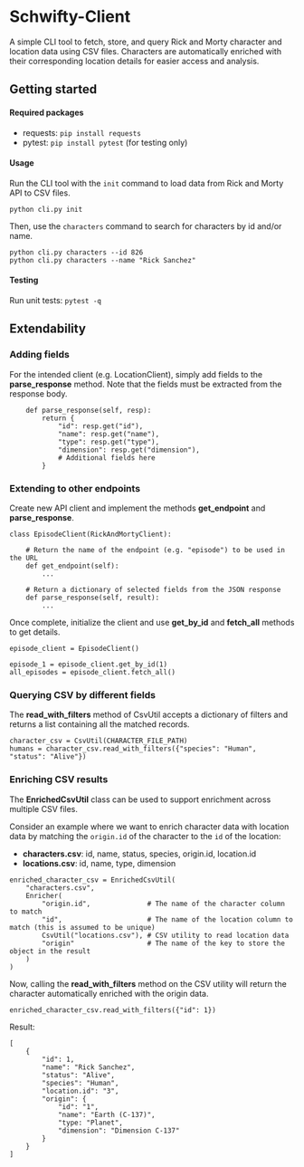 # Schwifty-Client

A simple CLI tool to fetch, store, and query Rick and Morty character and location data using CSV files. Characters are automatically enriched with their corresponding location details for easier access and analysis.

## Getting started

#### Required packages
- requests: `pip install requests`
- pytest: `pip install pytest` (for testing only)

#### Usage
Run the CLI tool with the `init` command to load data from Rick and Morty API to CSV files. 
```
python cli.py init
```
Then, use the `characters` command to search for characters by id and/or name.
```
python cli.py characters --id 826
python cli.py characters --name "Rick Sanchez"
```
#### Testing

Run unit tests: `pytest -q`

## Extendability

### Adding fields
For the intended client (e.g. LocationClient), simply add fields to the **parse_response** method. Note that the fields must be extracted from the response body.
```
    def parse_response(self, resp):
        return {
            "id": resp.get("id"),
            "name": resp.get("name"),
            "type": resp.get("type"),
            "dimension": resp.get("dimension"),
            # Additional fields here
        }
```

### Extending to other endpoints
Create new API client and implement the methods **get_endpoint** and **parse_response**.
```
class EpisodeClient(RickAndMortyClient):

    # Return the name of the endpoint (e.g. "episode") to be used in the URL
    def get_endpoint(self):
        ...
    
    # Return a dictionary of selected fields from the JSON response
    def parse_response(self, result):
        ...
```
Once complete, initialize the client and use **get_by_id** and **fetch_all** methods to get details.
```
episode_client = EpisodeClient()

episode_1 = episode_client.get_by_id(1)
all_episodes = episode_client.fetch_all()
```

### Querying CSV by different fields
The **read_with_filters** method of CsvUtil accepts a dictionary of filters and returns a list containing all the matched records.
```
character_csv = CsvUtil(CHARACTER_FILE_PATH)
humans = character_csv.read_with_filters({"species": "Human", "status": "Alive"})
```

### Enriching CSV results
The **EnrichedCsvUtil** class can be used to support enrichment across multiple CSV files. 

Consider an example where we want to enrich character data with location data by matching the `origin.id` of the character to the `id` of the location: 

* **characters.csv**: id, name, status, species, origin\.id, location\.id
* **locations.csv**: id, name, type, dimension

```
enriched_character_csv = EnrichedCsvUtil(
    "characters.csv", 
    Enricher(
        "origin.id",              # The name of the character column to match
        "id",                     # The name of the location column to match (this is assumed to be unique)
        CsvUtil("locations.csv"), # CSV utility to read location data
        "origin"                  # The name of the key to store the object in the result
    )
)
```
Now, calling the **read_with_filters** method on the CSV utility will return the character automatically enriched with the origin data.
```
enriched_character_csv.read_with_filters({"id": 1})
```
Result:
```
[
    {
        "id": 1,
        "name": "Rick Sanchez",
        "status": "Alive",
        "species": "Human",
        "location.id": "3",
        "origin": {
            "id": "1",
            "name": "Earth (C-137)",
            "type: "Planet",
            "dimension": "Dimension C-137"
        }
    }
]
```